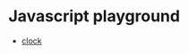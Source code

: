 Javascript playground
==========================

* [clock](https://rosswhitfield.github.io/pages.js/clock)
